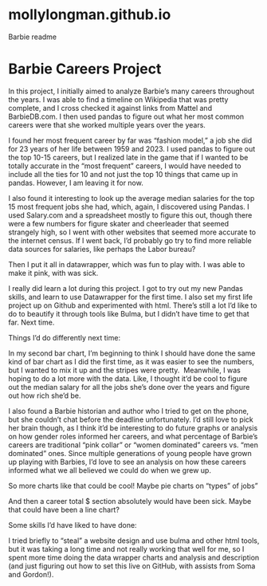 # mollylongman.github.io
Barbie readme

<h1>Barbie Careers Project</h1>

In this project, I initially aimed to analyze Barbie’s many careers throughout the years. I was able to find a timeline on Wikipedia that was pretty complete, and I cross checked it against links from Mattel and BarbieDB.com. I then used pandas to figure out what her most common careers were that she worked multiple years over the years. 

I found her most frequent career by far was “fashion model,” a job she did for 23 years of her life between 1959 and 2023. I used pandas to figure out the top 10-15 careers, but I realized late in the game that if I wanted to be totally accurate in the “most frequent” careers, I would have needed to include all the ties for 10 and not just the top 10 things that came up in pandas. However, I am leaving it for now. 

I also found it interesting to look up the average median salaries for the top 15 most frequent jobs she had, which, again, I discovered using Pandas. I used Salary.com and a spreadsheet mostly to figure this out, though there were a few numbers for figure skater and cheerleader that seemed strangely high, so I went with other websites that seemed more accurate to the internet census. If I went back, I’d probably go try to find more reliable data sources for salaries, like perhaps the Labor bureau? 

Then I put it all in datawrapper, which was fun to play with. I was able to make it pink, with was sick. 

I really did learn a lot during this project. I got to try out my new Pandas skills, and learn to use Datawrapper for the first time. I also set my first life project up on Github and experimented with html. There’s still a lot I’d like to do to beautify it through tools like Bulma, but I didn’t have time to get that far. Next time. 

Things I’d do differently next time: 

In my second bar chart, I’m beginning to think I should have done the same kind of bar chart as I did the first time, as it was easier to see the numbers, but I wanted to mix it up and the stripes were pretty. 
 Meanwhile, I was hoping to do a lot more with the data. Like, I thought it’d be cool to figure out the median salary for all the jobs she’s done over the years and figure out how rich she’d be.

I also found a Barbie historian and author who I tried to get on the phone, but she couldn’t chat before the deadline unfortunately. I’d still love to pick her brain though, as I think it’d be interesting to do future graphs or analysis on how gender roles informed her careers, and what percentage of Barbie’s careers are traditional “pink collar” or “women dominated” careers vs. “men dominated” ones. Since multiple generations of young people have grown up playing with Barbies, I’d love to see an analysis on how these careers informed what we all believed we could do when we grew up. 

So more charts like that could be cool! Maybe pie charts on “types” of jobs” 

And then a career total $ section absolutely would have been sick. Maybe that could have been a line chart? 

Some skills I’d have liked to have done: 

I tried briefly to “steal” a website design and use bulma and other html tools, but it was taking a long time and not really working that well for me, so I spent more time doing the data wrapper charts and analysis and description (and just figuring out how to set this live on GitHub, with assists from Soma and Gordon!). 

